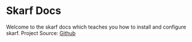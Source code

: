 # Skarf Docs

Welcome to the skarf docs which teaches you how to install and configure skarf.
Project Source: [Github](https://github.com/woooferz/skarf)
